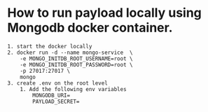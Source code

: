 # How to run payload locally using Mongodb docker container.
    1. start the docker locally
    2. docker run -d --name mongo-service  \
	    -e MONGO_INITDB_ROOT_USERNAME=root \
	    -e MONGO_INITDB_ROOT_PASSWORD=root \
	    -p 27017:27017 \
	    mongo
	3. create .env on the root level
      	1. Add the following env variables 
			MONGODB_URI=
			PAYLOAD_SECRET=





